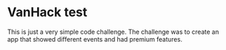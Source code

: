 # VanHack test
This is just a very simple code challenge. The challenge was to create an app that showed different events and had premium features.